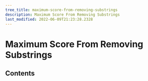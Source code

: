 ```yaml
---
tree_title: maximum-score-from-removing-substrings
description: Maximum Score From Removing Substrings
last_modified: 2022-06-09T21:23:28.2328
---
```


# Maximum Score From Removing Substrings

## Contents
